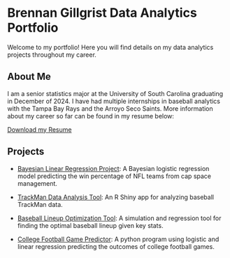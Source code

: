 # Brennan Gillgrist Data Analytics Portfolio

Welcome to my portfolio! Here you will find details on my data analytics projects throughout my career.

## About Me
I am a senior statistics major at the University of South Carolina graduating in December of 2024. I have had multiple internships in baseball analytics with the Tampa Bay Rays and the Arroyo Seco Saints. More information about my career so far can be found in my resume below: 

[Download my Resume](assets/Brennan%20Gillgrist%20Resume.pdf)

## Projects

- [Bayesian Linear Regression Project](bayesian-regression/README.md): A Bayesian logistic regression model predicting the win percentage of NFL teams from cap space management.

- [TrackMan Data Analysis Tool](trackman-analysis/README.md): An R Shiny app for analyzing baseball TrackMan data.

- [Baseball Lineup Optimization Tool](lineup-optimization/README.md): A simulation and regression tool for finding the optimal baseball lineup given key stats.

-  [College Football Game Predictor](cfb-predictor/README.md): A python program using logistic and linear regression predicting the outcomes of college football games.
